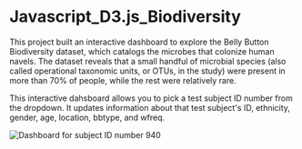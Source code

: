 # Javascript_D3.js_Biodiversity

This project built an interactive dashboard to explore the Belly Button Biodiversity dataset, which catalogs the microbes that colonize human navels. The dataset reveals that a small handful of microbial species (also called operational taxonomic units, or OTUs, in the study) were present in more than 70% of people, while the rest were relatively rare.

This interactive dahsboard allows you to pick a test subject ID number from the dropdown. It updates information about that test subject's ID, ethnicity, gender, age, location, bbtype, and wfreq.

![Dashboard for subject ID number 940](http://url/to/Dashboard.png)
